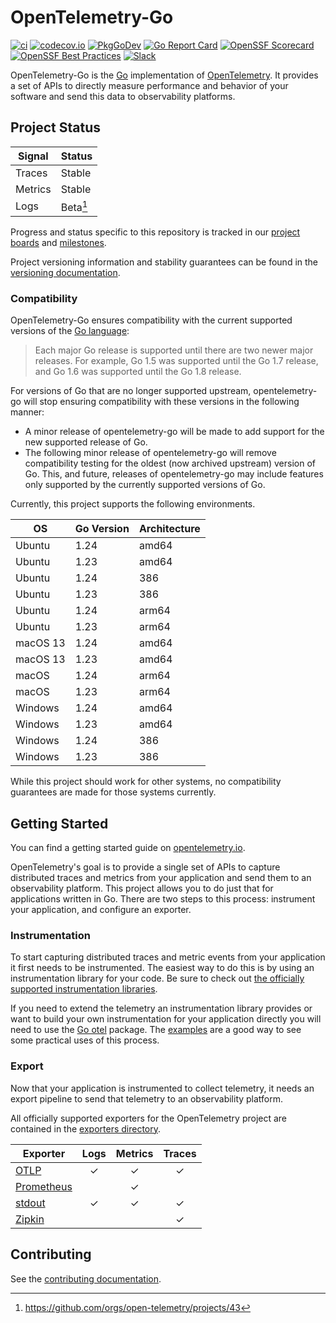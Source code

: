 # OpenTelemetry-Go

[![ci](https://github.com/open-telemetry/opentelemetry-go/actions/workflows/ci.yml/badge.svg?branch=main)](https://github.com/open-telemetry/opentelemetry-go/actions/workflows/ci.yml)
[![codecov.io](https://codecov.io/gh/open-telemetry/opentelemetry-go/coverage.svg?branch=main)](https://app.codecov.io/gh/open-telemetry/opentelemetry-go?branch=main)
[![PkgGoDev](https://pkg.go.dev/badge/go.opentelemetry.io/otel)](https://pkg.go.dev/go.opentelemetry.io/otel)
[![Go Report Card](https://goreportcard.com/badge/go.opentelemetry.io/otel)](https://goreportcard.com/report/go.opentelemetry.io/otel)
[![OpenSSF Scorecard](https://api.scorecard.dev/projects/github.com/open-telemetry/opentelemetry-go/badge)](https://scorecard.dev/viewer/?uri=github.com/open-telemetry/opentelemetry-go)
[![OpenSSF Best Practices](https://www.bestpractices.dev/projects/9996/badge)](https://www.bestpractices.dev/projects/9996)
[![Slack](https://img.shields.io/badge/slack-@cncf/otel--go-brightgreen.svg?logo=slack)](https://cloud-native.slack.com/archives/C01NPAXACKT)

OpenTelemetry-Go is the [Go](https://golang.org/) implementation of [OpenTelemetry](https://opentelemetry.io/).
It provides a set of APIs to directly measure performance and behavior of your software and send this data to observability platforms.

## Project Status

| Signal  | Status             |
|---------|--------------------|
| Traces  | Stable             |
| Metrics | Stable             |
| Logs    | Beta[^1]           |

Progress and status specific to this repository is tracked in our
[project boards](https://github.com/open-telemetry/opentelemetry-go/projects)
and
[milestones](https://github.com/open-telemetry/opentelemetry-go/milestones).

Project versioning information and stability guarantees can be found in the
[versioning documentation](VERSIONING.md).

[^1]: https://github.com/orgs/open-telemetry/projects/43

### Compatibility

OpenTelemetry-Go ensures compatibility with the current supported versions of
the [Go language](https://golang.org/doc/devel/release#policy):

> Each major Go release is supported until there are two newer major releases.
> For example, Go 1.5 was supported until the Go 1.7 release, and Go 1.6 was supported until the Go 1.8 release.

For versions of Go that are no longer supported upstream, opentelemetry-go will
stop ensuring compatibility with these versions in the following manner:

- A minor release of opentelemetry-go will be made to add support for the new
  supported release of Go.
- The following minor release of opentelemetry-go will remove compatibility
  testing for the oldest (now archived upstream) version of Go. This, and
  future, releases of opentelemetry-go may include features only supported by
  the currently supported versions of Go.

Currently, this project supports the following environments.

| OS       | Go Version | Architecture |
|----------|------------|--------------|
| Ubuntu   | 1.24       | amd64        |
| Ubuntu   | 1.23       | amd64        |
| Ubuntu   | 1.24       | 386          |
| Ubuntu   | 1.23       | 386          |
| Ubuntu   | 1.24       | arm64        |
| Ubuntu   | 1.23       | arm64        |
| macOS 13 | 1.24       | amd64        |
| macOS 13 | 1.23       | amd64        |
| macOS    | 1.24       | arm64        |
| macOS    | 1.23       | arm64        |
| Windows  | 1.24       | amd64        |
| Windows  | 1.23       | amd64        |
| Windows  | 1.24       | 386          |
| Windows  | 1.23       | 386          |

While this project should work for other systems, no compatibility guarantees
are made for those systems currently.

## Getting Started

You can find a getting started guide on [opentelemetry.io](https://opentelemetry.io/docs/languages/go/getting-started/).

OpenTelemetry's goal is to provide a single set of APIs to capture distributed
traces and metrics from your application and send them to an observability
platform. This project allows you to do just that for applications written in
Go. There are two steps to this process: instrument your application, and
configure an exporter.

### Instrumentation

To start capturing distributed traces and metric events from your application
it first needs to be instrumented. The easiest way to do this is by using an
instrumentation library for your code. Be sure to check out [the officially
supported instrumentation
libraries](https://github.com/open-telemetry/opentelemetry-go-contrib/tree/main/instrumentation).

If you need to extend the telemetry an instrumentation library provides or want
to build your own instrumentation for your application directly you will need
to use the
[Go otel](https://pkg.go.dev/go.opentelemetry.io/otel)
package. The [examples](https://github.com/open-telemetry/opentelemetry-go-contrib/tree/main/examples)
are a good way to see some practical uses of this process.

### Export

Now that your application is instrumented to collect telemetry, it needs an
export pipeline to send that telemetry to an observability platform.

All officially supported exporters for the OpenTelemetry project are contained in the [exporters directory](./exporters).

| Exporter                              | Logs | Metrics | Traces |
|---------------------------------------|:----:|:-------:|:------:|
| [OTLP](./exporters/otlp/)             |  ✓   |    ✓    |   ✓    |
| [Prometheus](./exporters/prometheus/) |      |    ✓    |        |
| [stdout](./exporters/stdout/)         |  ✓   |    ✓    |   ✓    |
| [Zipkin](./exporters/zipkin/)         |      |         |   ✓    |

## Contributing

See the [contributing documentation](CONTRIBUTING.md).

